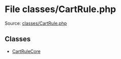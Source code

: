File classes/CartRule.php
=========

Source: [classes/CartRule.php](https://github.com/PrestaShop/PrestaShop/blob/1.6.0.2/classes/CartRule.php)


Classes
-------

* [CartRuleCore](class.CartRuleCore.md)

